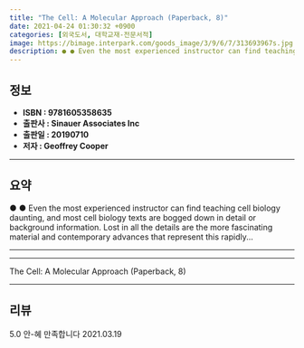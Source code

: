 ```yaml
---
title: "The Cell: A Molecular Approach (Paperback, 8)"
date: 2021-04-24 01:30:32 +0900
categories: [외국도서, 대학교재-전문서적]
image: https://bimage.interpark.com/goods_image/3/9/6/7/313693967s.jpg
description: ● ● Even the most experienced instructor can find teaching cell biology daunting, and most cell biology texts are bogged down in detail or background informat
---
```


## **정보**

- **ISBN : 9781605358635**
- **출판사 : Sinauer Associates Inc**
- **출판일 : 20190710**
- **저자 : Geoffrey Cooper**

------



## **요약**

●  ●  Even the most experienced instructor can find teaching cell biology daunting, and most cell biology texts are bogged down in detail or background information. Lost in all the details are the more fascinating material and contemporary advances that represent this rapidly... 

------



------


The Cell: A Molecular Approach (Paperback, 8) 

------


## **리뷰** 

5.0 안-혜 만족합니다 2021.03.19 <br/>